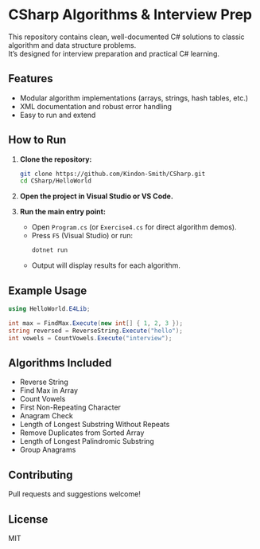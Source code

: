 # CSharp Algorithms & Interview Prep

This repository contains clean, well-documented C# solutions to classic algorithm and data structure problems.  
It’s designed for interview preparation and practical C# learning.

## Features

- Modular algorithm implementations (arrays, strings, hash tables, etc.)
- XML documentation and robust error handling
- Easy to run and extend

## How to Run

1. **Clone the repository:**
   ```sh
   git clone https://github.com/Kindon-Smith/CSharp.git
   cd CSharp/HelloWorld
   ```

2. **Open the project in Visual Studio or VS Code.**

3. **Run the main entry point:**
   - Open `Program.cs` (or `Exercise4.cs` for direct algorithm demos).
   - Press `F5` (Visual Studio) or run:
     ```sh
     dotnet run
     ```
   - Output will display results for each algorithm.

## Example Usage

```csharp
using HelloWorld.E4Lib;

int max = FindMax.Execute(new int[] { 1, 2, 3 });
string reversed = ReverseString.Execute("hello");
int vowels = CountVowels.Execute("interview");
```

## Algorithms Included

- Reverse String
- Find Max in Array
- Count Vowels
- First Non-Repeating Character
- Anagram Check
- Length of Longest Substring Without Repeats
- Remove Duplicates from Sorted Array
- Length of Longest Palindromic Substring
- Group Anagrams

## Contributing

Pull requests and suggestions welcome!

## License

MIT
